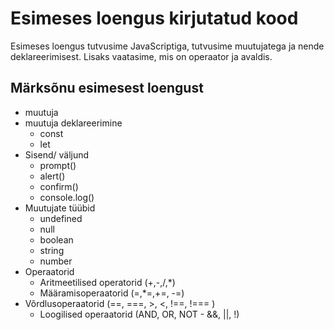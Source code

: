 # Esimeses loengus kirjutatud kood

Esimeses loengus tutvusime JavaScriptiga, tutvusime muutujatega ja nende deklareerimisest. Lisaks vaatasime, mis on operaator ja avaldis.

## Märksõnu esimesest loengust

- muutuja
- muutuja deklareerimine
  - const
  - let
- Sisend/ väljund
  -   prompt()
  -   alert()
  -   confirm()
  -   console.log()
- Muutujate tüübid
  - undefined
  - null
  - boolean
  - string
  - number
- Operaatorid
  - Aritmeetilised operatorid (+,-,/,*)
  - Määramisoperaatorid (=,*=,+=, -=)
- Võrdlusoperaatorid (==, ===, >, <, !==, !=== )
  - Loogilised operaatorid (AND, OR, NOT - &&, ||, !)
